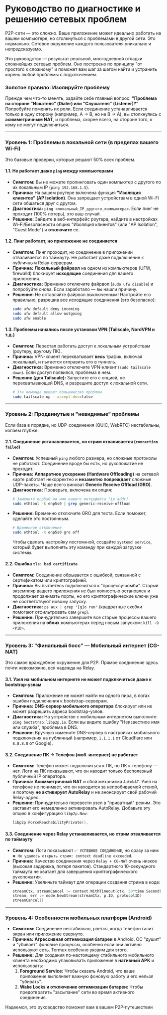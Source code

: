 # Руководство по диагностике и решению сетевых проблем

P2P-сети — это сложно. Ваше приложение может идеально работать на вашем компьютере, но столкнуться с проблемами в другой сети. Это нормально. Сетевое окружение каждого пользователя уникально и непредсказуемо.

Это руководство — результат реальной, многодневной отладки сложнейших сетевых проблем. Оно построено по принципу "от простого к сложному" и поможет вам шаг за шагом найти и устранить корень любой проблемы с подключением.

### Золотое правило: Изолируйте проблему

Прежде чем что-то менять, задайте себе главный вопрос: **"Проблема на стороне "Искателя" (Dialer) или "Слушателя" (Listener)?"** Попробуйте поменять их роли. Если соединение устанавливается только в одну сторону (например, A -> B, но не B -> A), вы столкнулись с **асимметричным NAT**, и проблема, скорее всего, на стороне того, к кому не могут подключиться.

---

### Уровень 1: Проблемы в локальной сети (в пределах вашего Wi-Fi)

Это базовые проверки, которые решают 50% всех проблем.

#### 1.1. Не работает даже `ping` между компьютерами

*   **Симптом:** Вы не можете пропинговать один компьютер с другого по их локальным IP (`ping 192.168.1.5`).
*   **Причина:** На вашем роутере включена функция **"Изоляция клиентов" (AP Isolation)**. Она запрещает устройствам в одной Wi-Fi сети общаться друг с другом.
*   **Диагностика:** `ping <локальный_IP_другого_компьютера>`. Если пинг не проходит (100% потерь), это ваш случай.
*   **Решение:** Зайдите в веб-интерфейс роутера, найдите в настройках Wi-Fi/Безопасности опцию "Изоляция клиентов" (или "AP Isolation", "Guest Mode") и **отключите** ее.

#### 1.2. Пинг работает, но приложение не соединяется

*   **Симптом:** Пинг проходит, но соединение в приложении отваливается по таймауту. Не работает даже подключение к публичным Relay-серверам.
*   **Причина:** **Локальный файрвол** на одном из компьютеров (UFW, firewalld) блокирует **исходящие** соединения для вашего приложения.
*   **Диагностика:** Временно отключите файрвол (`sudo ufw disable`) и попробуйте снова. Если заработало — вы нашли причину.
*   **Решение:** Не оставляйте файрвол выключенным! Настройте его правильно, разрешив все исходящие соединения (это безопасно):
    ```bash
    sudo ufw default deny incoming
    sudo ufw default allow outgoing
    sudo ufw enable
    ```

#### 1.3. Проблемы начались после установки VPN (Tailscale, NordVPN и т.д.)

*   **Симптом:** Перестал работать доступ к локальным устройствам (роутеру, другому ПК).
*   **Причина:** VPN-клиент перехватывает **весь** трафик, включая локальный, и пытается отправить его в туннель.
*   **Диагностика:** Временно отключите VPN-клиент (`sudo tailscale down`). Если доступ появился, проблема в нем.
*   **Решение (для Tailscale):** Запустите его с опцией, не перехватывающей DNS, и разрешите доступ к локальной сети.
    ```bash
    # Эта команда решает большинство проблем
    sudo tailscale up --accept-dns=false
    ```

---

### Уровень 2: Продвинутые и "невидимые" проблемы

Если база в порядке, но UDP-соединения (QUIC, WebRTC) нестабильны, копаем глубже.

#### 2.1. Соединение устанавливается, но стрим отваливается (`connection failed`)

*   **Симптом:** Успешный `ping` любого размера, но сложные протоколы не работают. Соединение вроде бы есть, но рукопожатие не проходит.
*   **Причина:** **Аппаратное ускорение (Hardware Offloading)** на сетевой карте работает некорректно и **незаметно повреждает** сложные UDP-пакеты. Чаще всего виноват **Generic Receive Offload (GRO)**.
*   **Диагностика:** Проверьте, включена ли опция:
    ```bash
    # Замените enp5s0 на имя вашего интерфейса (ip addr)
    sudo ethtool -k enp5s0 | grep generic-receive-offload
    ```
*   **Решение:** Временно отключите GRO для теста. Если поможет, сделайте это постоянным.
    ```bash
    # Временное отключение
    sudo ethtool -K enp5s0 gro off
    ```
    Чтобы сделать настройку постоянной, создайте `systemd service`, который будет выполнять эту команду при каждой загрузке системы.

#### 2.2. Ошибка `tls: bad certificate`

*   **Симптом:** Соединение обрывается с ошибкой, связанной с сертификатом или криптографией.
*   **Причина:** Вы пытаетесь подключиться к "процессу-зомби". Старый экземпляр вашего приложения не был полностью остановлен и продолжает занимать порты, но его криптографические ключи уже не соответствуют новому запуску.
*   **Диагностика:** `ps aux | grep "[g]o run"` (квадратные скобки помогают отфильтровать сам `grep`).
*   **Решение:** Принудительно завершите все старые процессы вашего приложения на **обоих** компьютерах перед новым запуском: `kill -9 <PID>`.

---

### Уровень 3: "Финальный босс" — Мобильный интернет (CG-NAT)

Это самое враждебное окружение для P2P. Прямое соединение здесь почти невозможно, вся надежда на Relay.

#### 3.1. Узел на мобильном интернете не может подключиться даже к bootstrap-узлам

*   **Симптом:** Приложение не может найти ни одного пира, в логах ошибки подключения к bootstrap-серверам.
*   **Причина:** **DNS-сервер мобильного оператора** блокирует или не может разрешить адреса bootstrap-узлов.
*   **Диагностика:** На устройстве с мобильным интернетом выполните: `ping bootstrap.libp2p.io`. Если вы видите ошибку "Неизвестное имя или служба", проблема в DNS.
*   **Решение:** Вручную измените DNS-сервер в настройках мобильного подключения на публичный (например, `1.1.1.1` от Cloudflare или `8.8.8.8` от Google).

#### 3.2. Соединение ПК -> Телефон (моб. интернет) не работает

*   **Симптом:** Телефон может подключиться к ПК, но ПК к телефону — нет. Логи на ПК показывают, что он находит только бесполезный публичный IP оператора.
*   **Причина:** **Асимметричный NAT** и сбой механизма `AutoNAT`. Узел на телефоне не понимает, что он находится за непробиваемой стеной, и поэтому **не активирует AutoRelay** и не анонсирует свой рабочий Relay-адрес.
*   **Решение:** Принудительно перевести узел в "приватный" режим. Это заставит его немедленно активировать AutoRelay. Добавьте эту опцию в конфигурацию `libp2p.New`:
    ```go
    libp2p.ForceReachabilityPrivate(),
    ```

#### 3.3. Соединение через Relay устанавливается, но стрим отваливается по таймауту

*   **Симптом:** Логи показывают `✅ УСПЕШНОЕ СОЕДИНЕНИЕ`, но сразу за ним `❌ Не удалось открыть стрим: context deadline exceeded`.
*   **Причина:** Качество соединения через `Relay + CG-NAT` очень низкое (высокая задержка, потеря пакетов). Стандартного 10-секундного таймаута не хватает для завершения криптографического рукопожатия.
*   **Решение:** Увеличьте таймаут для операции создания стрима в коде:
    ```go
    streamCtx, streamCancel := context.WithTimeout(ctx, 30*time.Second) // Ждем 30 секунд
    stream, err := node.NewStream(streamCtx, p.ID, protocolID)
    streamCancel()
    ```

---

### Уровень 4: Особенности мобильных платформ (Android)

*   **Симптом:** Соединение нестабильно, рвется, когда телефон гасит экран или приложение свернуто.
*   **Причина:** **Агрессивная оптимизация батареи** в Android. ОС "душит" и "убивает" фоновые процессы, особенно если они активно используют сеть. Termux особенно уязвим для этого.
*   **Решение:** Для создания по-настоящему стабильного мобильного клиента необходимо упаковывать приложение в **нативный APK** и использовать:
    1.  **Foreground Service:** Чтобы сказать Android, что ваше приложение выполняет важную фоновую работу и его нельзя "убивать".
    2.  **Wake Locks и отключение оптимизации батареи:** Чтобы предотвратить "засыпание" сети во время активного соединения.

Надеемся, это руководство поможет вам в вашем P2P-путешествии